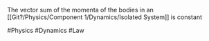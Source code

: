 The vector sum of the momenta of the bodies in an [[Git?/Physics/Component 1/Dynamics/Isolated System]] is constant

#Physics #Dynamics #Law